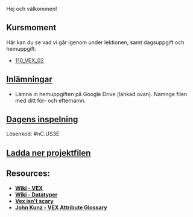 Hej och välkommen!

## Kursmoment
Här kan du se vad vi går igenom under lektionen, samt dagsuppgift och hemuppgift.

* [110_VEX_02](https://github.com/Studio-Konkret/Technical-Direction/blob/main/Kursmoment/110_VEX_02/README.md)

## [Inlämningar](https://drive.google.com/drive/folders/1Xtav1vNc5xot-4UZH8K4UncOpoASECVR?usp=sharing)

- Lämna in hemuppgiften på Google Drive (länkad ovan). Namnge filen med ditt för- och efternamn.

## [Dagens inspelning](https://zoom.us/rec/share/DC0MRsAd4bbPkg-qT8I2HOPbUoYBEH8NTPpjNJK_V6wJ2VJdMBglE8AARzZWi79d.OQO_aBQsbs350xbJ)

Lösenkod: #nC.US3E

## <a href="https://raw.githubusercontent.com/Studio-Konkret/Technical-Direction/main/Nackademin/T3D24/Houdini%20och%20Procedurella%20Milj%C3%B6er%201/DAG_09/DAG_09.hiplc" target="_blank">Ladda ner projektfilen</a>

## Resources:
- [**Wiki - VEX**](https://github.com/Studio-Konkret/Technical-Direction/wiki/VEX)
- [**Wiki - Datatyper**](https://github.com/Studio-Konkret/Technical-Direction/wiki/Datatyper)
- [**Vex isn't scary**](https://www.youtube.com/watch?v=OeaqMWzkyiw)
- [**John Kunz - VEX Attribute Glossary**](https://wiki.johnkunz.com/index.php?title=VEX_Attribute_Glossary#What_is_VEX.3F)
